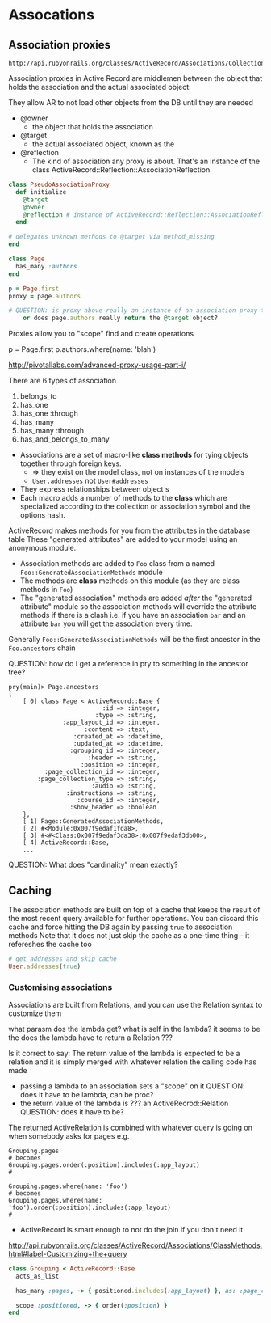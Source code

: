 # Assocations

## Association proxies

    http://api.rubyonrails.org/classes/ActiveRecord/Associations/CollectionProxy.html

Association proxies in Active Record are middlemen between the object that
holds the association and the actual associated object:

They allow AR to not load other objects from the DB until they are needed

* @owner
    * the object that holds the association
* @target
    * the actual associated object, known as the
* @reflection
    * The kind of association any proxy is about. That's an instance of the
      class ActiveRecord::Reflection::AssociationReflection.

```ruby
class PseudoAssociationProxy
  def initialize
    @target
    @owner
    @reflection # instance of ActiveRecord::Reflection::AssociationReflection
  end

# delegates unknown methods to @target via method_missing
end

class Page
  has_many :authors
end

p = Page.first
proxy = page.authors

# QUESTION: is proxy above really an instance of an association proxy that is hard to get at ???
    or does page.authors really return the @target object?

```

Proxies allow you to "scope" find and create operations

p = Page.first
p.authors.where(name: 'blah')

http://pivotallabs.com/advanced-proxy-usage-part-i/

There are 6 types of association

1. belongs_to
1. has_one
1. has_one :through
1. has_many
1. has_many :through
1. has_and_belongs_to_many

* Associations are a set of macro-like **class methods** for tying objects
  together through foreign keys.
    * => they exist on the model class, not on instances of the models
    * `User.addresses` not `User#addresses`
* They express relationships between object s
* Each macro adds a number of methods to the **class** which are specialized
  according to the collection or association symbol and the options hash.

ActiveRecord makes methods for you from the attributes in the database table
These "generated attributes" are added to your model using an anonymous module.

* Association methods are added to `Foo` class from a named `Foo::GeneratedAssociationMethods` module
* The methods are **class** methods on this module (as they are class methods in `Foo`)
* The "generated association" methods are added _after_ the "generated
  attribute" module so the association methods will override the attribute
  methods if there is a clash i.e. if you have an association `bar` and an
  attribute `bar` you will get the association every time.

Generally `Foo::GeneratedAssociationMethods` will be the first ancestor in the `Foo.ancestors` chain

QUESTION: how do I get a reference in pry to something in the ancestor tree?

```
pry(main)> Page.ancestors
[
    [ 0] class Page < ActiveRecord::Base {
                          :id => :integer,
                        :type => :string,
               :app_layout_id => :integer,
                     :content => :text,
                  :created_at => :datetime,
                  :updated_at => :datetime,
                 :grouping_id => :integer,
                      :header => :string,
                    :position => :integer,
          :page_collection_id => :integer,
        :page_collection_type => :string,
                       :audio => :string,
                :instructions => :string,
                   :course_id => :integer,
                 :show_header => :boolean
    },
    [ 1] Page::GeneratedAssociationMethods,
    [ 2] #<Module:0x007f9edaf1fda8>,
    [ 3] #<#<Class:0x007f9edaf3da38>:0x007f9edaf3db00>,
    [ 4] ActiveRecord::Base,
    ...
```

QUESTION: What does "cardinality" mean exactly?

## Caching

The association methods are built on top of a cache that keeps the result of the most recent query available for further operations.
You can discard this cache and force hitting the DB again by passing `true` to association methods
Note that it does not just skip the cache as a one-time thing - it refereshes the cache too

```ruby
# get addresses and skip cache
User.addresses(true)
```


### Customising associations

Associations are built from Relations, and you can use the Relation syntax to customize them

what parasm dos the lambda get?
what is self in the lambda? it seems to be the
does the lambda have to return a Relation ???

Is it correct to say:
    The return value of the lambda is expected to be a relation and it is simply merged with whatever relation the calling code has made


* passing a lambda to an association sets a "scope" on it
    QUESTION: does it have to be lambda, can be proc?
* the return value of the lambda is ??? an ActiveRecrod::Relation
    QUESTION: does it have to be?

The returned ActiveRelation is combined with whatever query is going on when
somebody asks for pages e.g.

```
Grouping.pages
# becomes
Grouping.pages.order(:position).includes(:app_layout)
#

Grouping.pages.where(name: 'foo')
# becomes
Grouping.pages.where(name: 'foo').order(:position).includes(:app_layout)
#
```

* ActiveRecord is smart enough to not do the join if you don't need it

http://api.rubyonrails.org/classes/ActiveRecord/Associations/ClassMethods.html#label-Customizing+the+query
```ruby
class Grouping < ActiveRecord::Base
  acts_as_list

  has_many :pages, -> { positioned.includes(:app_layout) }, as: :page_collection, dependent: :destroy

  scope :positioned, -> { order(:position) }
end
```

